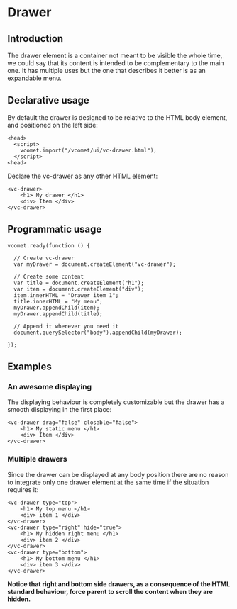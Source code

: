 # Drawer

## Introduction

The drawer element is a container not meant to be visible the whole time, we could say that its content is intended to be complementary to the main one. It has multiple uses but the one that describes it better is as an expandable menu.

## Declarative usage 

By default the drawer is designed to be relative to the HTML body element, and positioned on the left side:

``` [html]
<head>
  <script>
    vcomet.import("/vcomet/ui/vc-drawer.html");
  </script>
<head>
```
Declare the vc-drawer as any other HTML element:

``` [html]
<vc-drawer>
    <h1> My drawer </h1>
    <div> Item </div>
</vc-drawer>
```

## Programmatic usage

``` [javascript]
vcomet.ready(function () {

  // Create vc-drawer
  var myDrawer = document.createElement("vc-drawer");

  // Create some content
  var title = document.createElement("h1");
  var item = document.createElement("div");
  item.innerHTML = "Drawer item 1";
  title.innerHTML = "My menu";
  myDrawer.appendChild(item);  
  myDrawer.appendChild(title);  

  // Append it wherever you need it
  document.querySelector("body").appendChild(myDrawer);

});
```

## Examples
### An awesome displaying

The displaying behaviour is completely customizable but the drawer has a smooth displaying in the first place:

``` [html]
<vc-drawer drag="false" closable="false">
    <h1> My static menu </h1>
    <div> Item </div>
</vc-drawer>
```

### Multiple drawers

Since the drawer can be displayed at any body position there are no reason to
integrate only one drawer element at the same time if the situation requires it:

``` [html]
<vc-drawer type="top">
    <h1> My top menu </h1>
    <div> item 1 </div>
</vc-drawer>
<vc-drawer type="right" hide="true">
    <h1> My hidden right menu </h1>
    <div> item 2 </div>
</vc-drawer>
<vc-drawer type="bottom">
    <h1> My bottom menu </h1>
    <div> item 3 </div>
</vc-drawer>
```

**Notice that right and bottom side drawers, as a consequence of the HTML standard behaviour, force parent to scroll the content when they are hidden.**